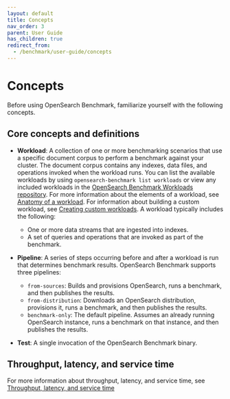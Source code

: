 ```yaml
---
layout: default
title: Concepts
nav_order: 3
parent: User Guide
has_children: true
redirect_from: 
  - /benchmark/user-guide/concepts
---
```


# Concepts

Before using OpenSearch Benchmark, familiarize yourself with the following concepts.

## Core concepts and definitions

- **Workload**: A collection of one or more benchmarking scenarios that use a specific document corpus to perform a benchmark against your cluster. The document corpus contains any indexes, data files, and operations invoked when the workload runs. You can list the available workloads by using `opensearch-benchmark list workloads` or view any included workloads in the [OpenSearch Benchmark Workloads repository](https://github.com/opensearch-project/opensearch-benchmark-workloads/). For more information about the elements of a workload, see [Anatomy of a workload]({{site.url}}{{site.baseurl}}/benchmark/user-guide/understanding-workloads/anatomy-of-a-workload/). For information about building a custom workload, see [Creating custom workloads]({{site.url}}{{site.baseurl}}/benchmark/creating-custom-workloads/).  A workload typically includes the following:
  - One or more data streams that are ingested into indexes.
  - A set of queries and operations that are invoked as part of the benchmark.

- **Pipeline**: A series of steps occurring before and after a workload is run that determines benchmark results. OpenSearch Benchmark supports three pipelines:
  - `from-sources`: Builds and provisions OpenSearch, runs a benchmark, and then publishes the results.
  - `from-distribution`: Downloads an OpenSearch distribution, provisions it, runs a benchmark, and then publishes the results.
  - `benchmark-only`: The default pipeline. Assumes an already running OpenSearch instance, runs a benchmark on that instance, and then publishes the results.

- **Test**: A single invocation of the OpenSearch Benchmark binary.

## Throughput, latency, and service time

For more information about throughput, latency, and service time, see [Throughput, latency, and service time]({{site.url}}{{site.baseurl}}/benchmark/user-guide/concepts/time-latency/)
